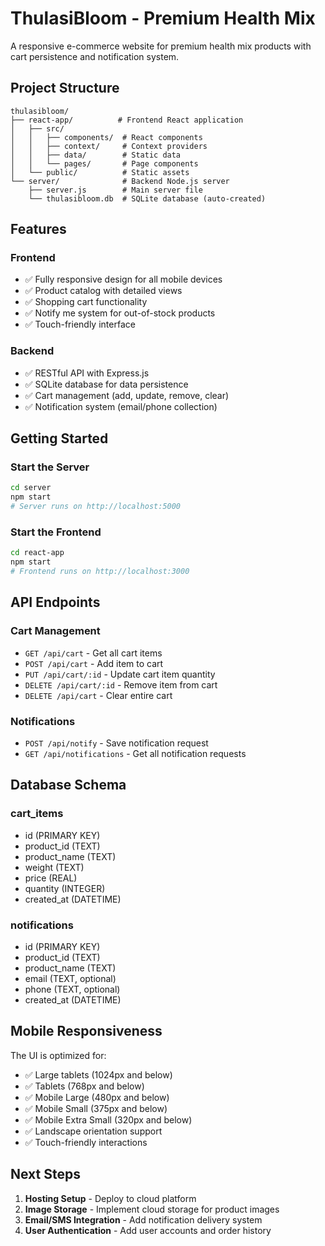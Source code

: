 # ThulasiBloom - Premium Health Mix

A responsive e-commerce website for premium health mix products with cart persistence and notification system.

## Project Structure

```
thulasibloom/
├── react-app/          # Frontend React application
│   ├── src/
│   │   ├── components/  # React components
│   │   ├── context/     # Context providers
│   │   ├── data/        # Static data
│   │   └── pages/       # Page components
│   └── public/          # Static assets
└── server/              # Backend Node.js server
    ├── server.js        # Main server file
    └── thulasibloom.db  # SQLite database (auto-created)
```

## Features

### Frontend
- ✅ Fully responsive design for all mobile devices
- ✅ Product catalog with detailed views
- ✅ Shopping cart functionality
- ✅ Notify me system for out-of-stock products
- ✅ Touch-friendly interface

### Backend
- ✅ RESTful API with Express.js
- ✅ SQLite database for data persistence
- ✅ Cart management (add, update, remove, clear)
- ✅ Notification system (email/phone collection)

## Getting Started

### Start the Server
```bash
cd server
npm start
# Server runs on http://localhost:5000
```

### Start the Frontend
```bash
cd react-app
npm start
# Frontend runs on http://localhost:3000
```

## API Endpoints

### Cart Management
- `GET /api/cart` - Get all cart items
- `POST /api/cart` - Add item to cart
- `PUT /api/cart/:id` - Update cart item quantity
- `DELETE /api/cart/:id` - Remove item from cart
- `DELETE /api/cart` - Clear entire cart

### Notifications
- `POST /api/notify` - Save notification request
- `GET /api/notifications` - Get all notification requests

## Database Schema

### cart_items
- id (PRIMARY KEY)
- product_id (TEXT)
- product_name (TEXT)
- weight (TEXT)
- price (REAL)
- quantity (INTEGER)
- created_at (DATETIME)

### notifications
- id (PRIMARY KEY)
- product_id (TEXT)
- product_name (TEXT)
- email (TEXT, optional)
- phone (TEXT, optional)
- created_at (DATETIME)

## Mobile Responsiveness

The UI is optimized for:
- ✅ Large tablets (1024px and below)
- ✅ Tablets (768px and below)
- ✅ Mobile Large (480px and below)
- ✅ Mobile Small (375px and below)
- ✅ Mobile Extra Small (320px and below)
- ✅ Landscape orientation support
- ✅ Touch-friendly interactions

## Next Steps

1. **Hosting Setup** - Deploy to cloud platform
2. **Image Storage** - Implement cloud storage for product images
3. **Email/SMS Integration** - Add notification delivery system
4. **User Authentication** - Add user accounts and order history